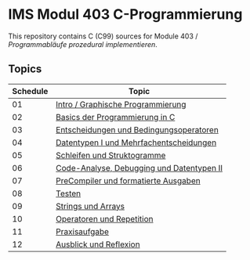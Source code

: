 # IMS Modul 403 C-Programmierung
This repository contains C (C99) sources for Module 403 / *Programmabläufe prozedural implementieren*.

## Topics

Schedule | Topic
------------ | -------------
01 | [Intro / Graphische Programmierung](https://github.com/sgeh/IMS-Module-403-CProgramming/tree/master/01_Intro)
02 | [Basics der Programmierung in C](https://github.com/sgeh/IMS-Module-403-CProgramming/tree/master/02_Basics_in_C)
03 | [Entscheidungen und Bedingungsoperatoren](https://github.com/sgeh/IMS-Module-403-CProgramming/tree/master/03_Entscheidungen)
04 | [Datentypen I und Mehrfachentscheidungen](https://github.com/sgeh/IMS-Module-403-CProgramming/tree/master/04_Datentypen)
05 | [Schleifen und Struktogramme](https://github.com/sgeh/IMS-Module-403-CProgramming/tree/master/05_Schleifen)
06 | [Code-Analyse, Debugging und Datentypen II](https://github.com/sgeh/IMS-Module-403-CProgramming/tree/master/06_Debugging)
07 | [PreCompiler und formatierte Ausgaben](https://github.com/sgeh/IMS-Module-403-CProgramming/tree/master/07_PreCompiler)
08 | [Testen](https://github.com/sgeh/IMS-Module-403-CProgramming/tree/master/08_Testen)
09 | [Strings und Arrays](https://github.com/sgeh/IMS-Module-403-CProgramming/tree/master/09_Arrays)
10 | [Operatoren und Repetition](https://github.com/sgeh/IMS-Module-403-CProgramming/tree/master/10_Operatoren)
11 | [Praxisaufgabe](https://github.com/sgeh/IMS-Module-403-CProgramming/tree/master/11_Praxisaufgabe)
12 | [Ausblick und Reflexion](https://github.com/sgeh/IMS-Module-403-CProgramming/tree/master/12_Ausblick)
